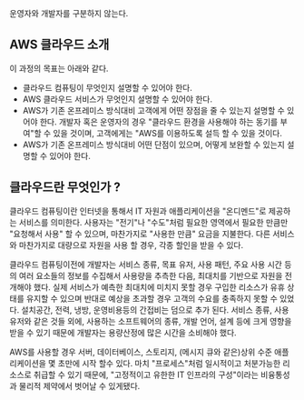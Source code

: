운영자와 개발자를 구분하지 않는다.
## AWS 클라우드 소개
이 과정의 목표는 아래와 같다.
 * 클라우드 컴퓨팅이 무엇인지 설명할 수 있어야 한다.
 * AWS 클라우드 서비스가 무엇인지 설명할 수 있어야 한다. 
 * AWS가 기존 온프레미스 방식대비 고객에게 어떤 장점을 줄 수 있는지 설명할 수 있어야 한다. 개발자 혹은 운영자의 경우 "클라우드 환경을 사용해야 하는 동기를 부여"할 수 있을 것이며, 고객에게는 "AWS를 이용하도록 설득 할 수 있을 것이다.
 * AWS가 기존 온프레미스 방식대비 어떤 단점이 있으며, 어떻게 보완할 수 있는지 설명할 수 있어야 한다.
## 클라우드란 무엇인가 ?
클라우드 컴퓨팅이란 인터넷을 통해서 IT 자원과 애플리케이션을 "온디멘드"로 제공하는 서비스를 의미한다. 사용자는 "전기"나 "수도"처럼 필요한 영역에서 필요한 만큼만 "요청해서 사용" 할 수 있으며, 마찬가지로 "사용한 만큼" 요금을 지불한다. 다른 서비스와 마찬가지로 대량으로 자원을 사용 할 경우, 각종 할인을 받을 수 있다.

클라우드 컴퓨팅이전에 개발자는 서비스 종류, 목표 유저, 사용 패턴, 주요 사용 시간 등의 여러 요소들의 정보를 수집해서 사용량을 추측한 다음, 최대치를 기반으로 자원을 전개해야 했다. 실제 서비스가 예측한 최대치에 미치지 못할 경우 구입한 리소스가 유휴 상태를 유지할 수 있으며 반대로 예상을 초과할 경우 고객의 수요를 충족하지 못할 수 있었다. 설치공간, 전력, 냉방, 운영비용등의 간접비는 덤으로 추가 된다. 서비스 종류, 사용 유저와 같은 것들 외에, 사용하는 소프트웨어의 종류, 개발 언어, 설계 등에 크게 영향을 받을 수 있기 때문에 개발자는 용량산정에 많은 시간을 소비해야 했다.

AWS를 사용할 경우 서버, 데이터베이스, 스토리지, (메시지 큐와 같은)상위 수준 애플리케이션을 몇 초만에 시작 할수 있다. 마치 "프로세스"처럼 일시적이고 처분가능한 리소스로 취급할 수 있기 때문에, "고정적이고 유한한 IT 인프라의 구성"이라는 비융통성과 물리적 제약에서 벗어날 수 있게됐다.
